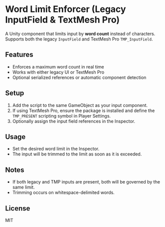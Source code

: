 # Word Limit Enforcer (Legacy InputField & TextMesh Pro)

A Unity component that limits input by **word count** instead of characters. Supports both the legacy `InputField` and TextMesh Pro `TMP_InputField`.

## Features
- Enforces a maximum word count in real time
- Works with either legacy UI or TextMesh Pro
- Optional serialized references or automatic component detection

## Setup
1. Add the script to the same GameObject as your input component.
2. If using TextMesh Pro, ensure the package is installed and define the `TMP_PRESENT` scripting symbol in Player Settings.
3. Optionally assign the input field references in the Inspector.

## Usage
- Set the desired word limit in the Inspector.
- The input will be trimmed to the limit as soon as it is exceeded.

## Notes
- If both legacy and TMP inputs are present, both will be governed by the same limit.
- Trimming occurs on whitespace-delimited words.

## License
MIT

